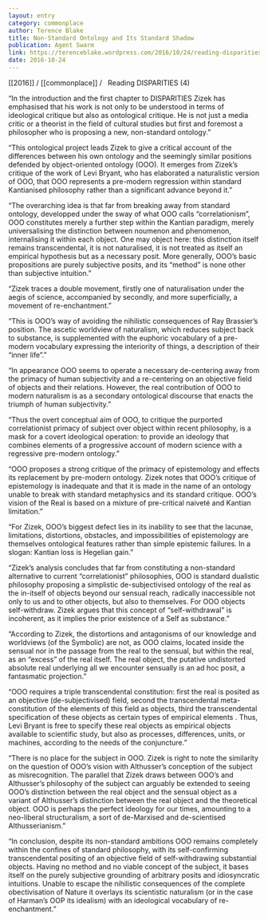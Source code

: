 ```yaml
---
layout: entry
category: commonplace
author: Terence Blake
title: Non-Standard Ontology and Its Standard Shadow
publication: Agent Swarm
link: https://terenceblake.wordpress.com/2016/10/24/reading-disparities-4-non-standard-ontology-and-its-standard-shadow/
date: 2016-10-24
---
```


[[2016]] / [[commonplace]] / 
 
Reading DISPARITIES (4)

“In the introduction and the first chapter to DISPARITIES Zizek has emphasised that his work is not only to be understood in terms of ideological critique but also as ontological critique. He is not just a media critic or a theorist in the field of cultural studies but first and foremost a philosopher who is proposing a new, non-standard ontology.”

“This ontological project leads Zizek to give a critical account of the differences between his own ontology and the seemingly similar positions defended by object-oriented ontology (OOO). It emerges from Zizek’s critique of the work of Levi Bryant, who has elaborated a naturalistic version of OOO, that OOO represents a pre-modern regression within standard Kantianised philosophy rather than a significant advance beyond it.”

“The overarching idea is that far from breaking away from standard ontology, developped under the sway of what OOO calls “correlationism”, OOO constitutes merely a further step within the Kantian paradigm, merely universalising the distinction between noumenon and phenomenon, internalising it within each object. One may object here: this distinction itself remains transcendental, it is not naturalised, it is not treated as itself an empirical hypothesis but as a necessary posit. More generally, OOO’s basic propositions are purely subjective posits, and its “method” is none other than subjective intuition.”

“Zizek traces a double movement, firstly one of naturalisation under the aegis of science, accompanied by secondly, and more superficially, a movement of re-enchantment.”

“This is OOO’s way of avoiding the nihilistic consequences of Ray Brassier’s position. The ascetic worldview of naturalism, which reduces subject back to substance, is supplemented with the euphoric vocabulary of a pre-modern vocabulary expressing the interiority of things, a description of their “inner life”.”

“In appearance OOO seems to operate a necessary de-centering away from the primacy of human subjectivity and a re-centering on an objective field of objects and their relations. However, the real contribution of OOO to modern naturalism is as a secondary ontological discourse that enacts the triumph of human subjectivity.”

“Thus the overt conceptual aim of OOO, to critique the purported correlationist primacy of subject over object within recent philosophy, is a mask for a covert ideological operation: to provide an ideology that combines elements of a progressive account of modern science with a regressive pre-modern ontology.”

“OOO proposes a strong critique of the primacy of epistemology and effects its replacement by pre-modern ontology. Zizek notes that OOO’s critique of epistemology is inadequate and that it is made in the name of an ontology unable to break with standard metaphysics and its standard critique. OOO’s vision of the Real is based on a mixture of pre-critical naiveté and Kantian limitation.”

“For Zizek, OOO’s biggest defect lies in its inability to see that the lacunae, limitations, distortions, obstacles, and impossibilities of epistemology are themselves ontological features rather than simple epistemic failures. In a slogan: Kantian loss is Hegelian gain.”

“Zizek’s analysis concludes that far from constituting a non-standard alternative to current “correlationist” philosophies, OOO is standard dualistic philosophy proposing a simplistic de-subjectivised ontology of the real as the in-itself of objects beyond our sensual reach, radically inaccessible not only to us and to other objects, but also to themselves. For OOO objects self-withdraw. Zizek argues that this concept of “self-withdrawal” is incoherent, as it implies the prior existence of a Self as substance.”

“According to Zizek, the distortions and antagonisms of our knowledge and worldviews (of the Symbolic) are not, as OOO claims, located inside the sensual nor in the passage from the real to the sensual, but within the real, as an “excess” of the real itself. The real object, the putative undistorted absolute real underlying all we encounter sensually is an ad hoc posit, a fantasmatic projection.”

“OOO requires a triple transcendental constitution: first the real is posited as an objective (de-subjectivised) field, second the transcendental meta-constitution of the elements of this field as objects, third the transcendental specification of these objects as certain types of empirical elements . Thus, Levi Bryant is free to specify these real objects as empirical objects available to scientific study, but also as processes, differences, units, or machines, according to the needs of the conjuncture.”

“There is no place for the subject in OOO. Zizek is right to note the similarity on the question of OOO’s vision with Althusser’s conception of the subject as misrecognition. The parallel that Zizek draws between OOO’s and Althusser’s philosophy of the subject can arguably be extended to seeing OOO’s distinction between the real object and the sensual object as a variant of Althusser’s distinction between the real object and the theoretical object. OOO is perhaps the perfect ideology for our times, amounting to a neo-liberal structuralism, a sort of de-Marxised and de-scientised Althusserianism.”

“In conclusion, despite its non-standard ambitions OOO remains completely within the confines of standard philosophy, with its self-confirming transcendental positing of an objective field of self-withdrawing substantial objects. Having no method and no viable concept of the subject, it bases itself on the purely subjective grounding of arbitrary posits and idiosyncratic intuitions. Unable to escape the nihilistic consequences of the complete obectivisation of Nature it overlays its scientistic naturalism (or in the case of Harman’s OOP its idealism) with an ideological vocabulary of re-enchantment.”